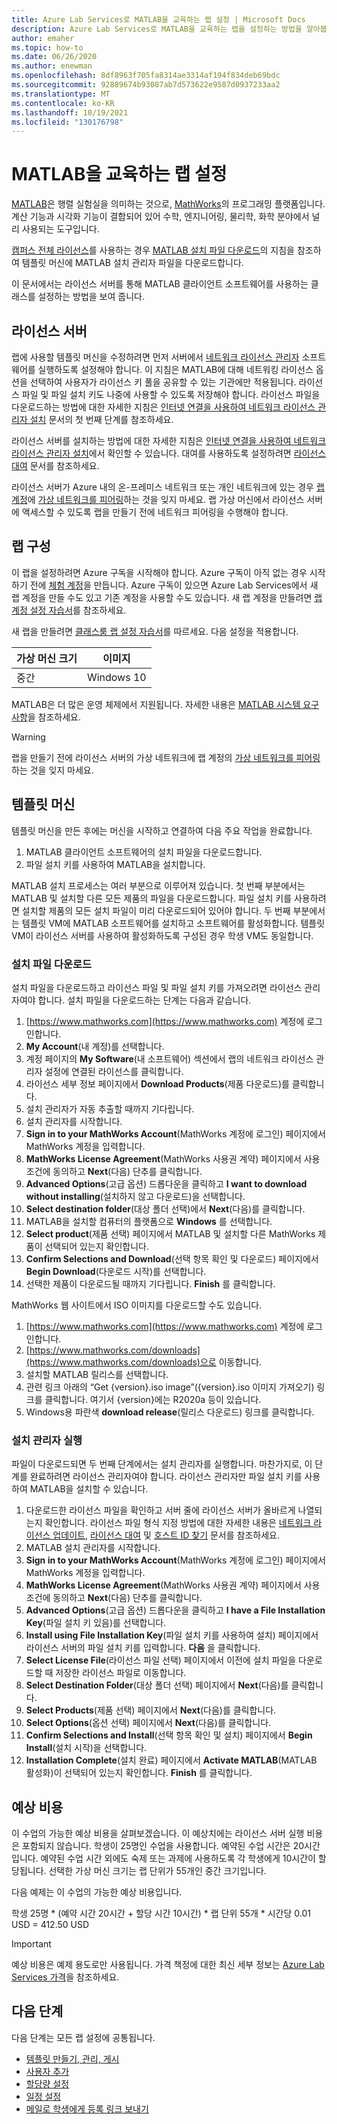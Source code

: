 ```yaml
---
title: Azure Lab Services로 MATLAB을 교육하는 랩 설정 | Microsoft Docs
description: Azure Lab Services로 MATLAB을 교육하는 랩을 설정하는 방법을 알아봅니다.
author: emaher
ms.topic: how-to
ms.date: 06/26/2020
ms.author: enewman
ms.openlocfilehash: 8df8963f705fa8314ae3314af194f834deb69bdc
ms.sourcegitcommit: 92889674b93087ab7d573622e9587d0937233aa2
ms.translationtype: MT
ms.contentlocale: ko-KR
ms.lasthandoff: 10/19/2021
ms.locfileid: "130176798"
---
```

# <a name="setup-a-lab-to-teach-matlab"></a>MATLAB을 교육하는 랩 설정

[MATLAB](https://www.mathworks.com/products/matlab.html)은 행렬 실험실을 의미하는 것으로, [MathWorks](https://www.mathworks.com/)의 프로그래밍 플랫폼입니다.  계산 기능과 시각화 기능이 결합되어 있어 수학, 엔지니어링, 물리학, 화학 분야에서 널리 사용되는 도구입니다.

[캠퍼스 전체 라이선스](https://www.mathworks.com/academia/tah-support-program/administrators.html)를 사용하는 경우 [MATLAB 설치 파일 다운로드](https://www.mathworks.com/matlabcentral/answers/259632-how-can-i-get-matlab-installation-files-for-use-on-an-offline-machine)의 지침을 참조하여 템플릿 머신에 MATLAB 설치 관리자 파일을 다운로드합니다.  

이 문서에서는 라이선스 서버를 통해 MATLAB 클라이언트 소프트웨어를 사용하는 클래스를 설정하는 방법을 보여 줍니다.

## <a name="license-server"></a>라이선스 서버

랩에 사용할 템플릿 머신을 수정하려면 먼저 서버에서 [네트워크 라이선스 관리자](https://www.mathworks.com/help/install/administer-network-licenses.html) 소프트웨어를 실행하도록 설정해야 합니다.  이 지침은 MATLAB에 대해 네트워킹 라이선스 옵션을 선택하여 사용자가 라이선스 키 풀을 공유할 수 있는 기관에만 적용됩니다.  라이선스 파일 및 파일 설치 키도 나중에 사용할 수 있도록 저장해야 합니다.  라이선스 파일을 다운로드하는 방법에 대한 자세한 지침은 [인터넷 연결을 사용하여 네트워크 라이선스 관리자 설치](https://www.mathworks.com/help/install/ug/install-network-license-manager-with-internet-connection.html) 문서의 첫 번째 단계를 참조하세요.

라이선스 서버를 설치하는 방법에 대한 자세한 지침은 [인터넷 연결을 사용하여 네트워크 라이선스 관리자 설치](https://www.mathworks.com/help/install/ug/install-network-license-manager-with-internet-connection.html)에서 확인할 수 있습니다.  대여를 사용하도록 설정하려면 [라이선스 대여](https://www.mathworks.com/help/install/license/borrow-licenses.html) 문서를 참조하세요.

라이선스 서버가 Azure 내의 온-프레미스 네트워크 또는 개인 네트워크에 있는 경우 [랩 계정](tutorial-setup-lab-account.md)에 [가상 네트워크를 피어링](how-to-connect-peer-virtual-network.md)하는 것을 잊지 마세요.  랩 가상 머신에서 라이선스 서버에 액세스할 수 있도록 랩을 만들기 전에 네트워크 피어링을 수행해야 합니다.

## <a name="lab-configuration"></a>랩 구성

이 랩을 설정하려면 Azure 구독을 시작해야 합니다.  Azure 구독이 아직 없는 경우 시작하기 전에 [체험 계정](https://azure.microsoft.com/free/)을 만듭니다. Azure 구독이 있으면 Azure Lab Services에서 새 랩 계정을 만들 수도 있고 기존 계정을 사용할 수도 있습니다.  새 랩 계정을 만들려면 [랩 계정 설정 자습서](tutorial-setup-lab-account.md)를 참조하세요.

새 랩을 만들려면 [클래스룸 랩 설정 자습서](tutorial-setup-classroom-lab.md)를 따르세요.  다음 설정을 적용합니다.

| 가상 머신 크기 | 이미지 |
| -------------------- | ----- |
| 중간 | Windows 10 |

MATLAB은 더 많은 운영 체제에서 지원됩니다.  자세한 내용은 [MATLAB 시스템 요구 사항](https://www.mathworks.com/support/requirements/matlab-system-requirements.html)을 참조하세요.

> [!WARNING]
> 랩을 만들기 전에 라이선스 서버의 가상 네트워크에 랩 계정의 [가상 네트워크를 피어링](https://www.mathworks.com/support/requirements/matlab-system-requirements.html)하는 것을 잊지 마세요.

## <a name="template-machine"></a>템플릿 머신

템플릿 머신을 만든 후에는 머신을 시작하고 연결하여 다음 주요 작업을 완료합니다.

1. MATLAB 클라이언트 소프트웨어의 설치 파일을 다운로드합니다.
2. 파일 설치 키를 사용하여 MATLAB을 설치합니다.

MATLAB 설치 프로세스는 여러 부분으로 이루어져 있습니다.  첫 번째 부분에서는 MATLAB 및 설치할 다른 모든 제품의 파일을 다운로드합니다.  파일 설치 키를 사용하려면 설치할 제품의 모든 설치 파일이 미리 다운로드되어 있어야 합니다.  두 번째 부분에서는 템플릿 VM에 MATLAB 소프트웨어를 설치하고 소프트웨어를 활성화합니다.  템플릿 VM이 라이선스 서버를 사용하여 활성화하도록 구성된 경우 학생 VM도 동일합니다.

### <a name="download-installation-files"></a>설치 파일 다운로드

설치 파일을 다운로드하고 라이선스 파일 및 파일 설치 키를 가져오려면 라이선스 관리자여야 합니다.  설치 파일을 다운로드하는 단계는 다음과 같습니다.

1. [https://www.mathworks.com](https://www.mathworks.com) 계정에 로그인합니다.
2. **My Account**(내 계정)를 선택합니다.
3. 계정 페이지의 **My Software**(내 소프트웨어) 섹션에서 랩의 네트워크 라이선스 관리자 설정에 연결된 라이선스를 클릭합니다.
4. 라이선스 세부 정보 페이지에서 **Download Products**(제품 다운로드)를 클릭합니다.
5. 설치 관리자가 자동 추출할 때까지 기다립니다.
6. 설치 관리자를 시작합니다.  
7. **Sign in to your MathWorks Account**(MathWorks 계정에 로그인) 페이지에서 MathWorks 계정을 입력합니다.
8. **MathWorks License Agreement**(MathWorks 사용권 계약) 페이지에서 사용 조건에 동의하고 **Next**(다음) 단추를 클릭합니다.
9. **Advanced Options**(고급 옵션) 드롭다운을 클릭하고 **I want to download without installing**(설치하지 않고 다운로드)을 선택합니다.
10. **Select destination folder**(대상 폴더 선택)에서 **Next**(다음)를 클릭합니다.
11. MATLAB을 설치할 컴퓨터의 플랫폼으로 **Windows** 를 선택합니다.
12. **Select product**(제품 선택) 페이지에서 MATLAB 및 설치할 다른 MathWorks 제품이 선택되어 있는지 확인합니다.
13. **Confirm Selections and Download**(선택 항목 확인 및 다운로드) 페이지에서 **Begin Download**(다운로드 시작)를 선택합니다.  
14. 선택한 제품이 다운로드될 때까지 기다립니다.  **Finish** 를 클릭합니다.

MathWorks 웹 사이트에서 ISO 이미지를 다운로드할 수도 있습니다.

1. [https://www.mathworks.com](https://www.mathworks.com) 계정에 로그인합니다.
2. [https://www.mathworks.com/downloads](https://www.mathworks.com/downloads)으로 이동합니다.
3. 설치할 MATLAB 릴리스를 선택합니다.
4. 관련 링크 아래의 “Get {version}.iso image”({version}.iso 이미지 가져오기) 링크를 클릭합니다. 여기서 {version}에는 R2020a 등이 있습니다.
5. Windows용 파란색 **download release**(릴리스 다운로드) 링크를 클릭합니다.

### <a name="run-installer"></a>설치 관리자 실행

파일이 다운로드되면 두 번째 단계에서는 설치 관리자를 실행합니다. 마찬가지로, 이 단계를 완료하려면 라이선스 관리자여야 합니다.  라이선스 관리자만 파일 설치 키를 사용하여 MATLAB을 설치할 수 있습니다.

1. 다운로드한 라이선스 파일을 확인하고 서버 줄에 라이선스 서버가 올바르게 나열되는지 확인합니다.  라이선스 파일 형식 지정 방법에 대한 자세한 내용은 [네트워크 라이선스 업데이트](https://www.mathworks.com/help/install/ug/network-license-files.html), [라이선스 대여](https://www.mathworks.com/help/install/license/borrow-licenses.html) 및 [호스트 ID 찾기](https://www.mathworks.com/matlabcentral/answers/101892-what-is-a-host-id-how-do-i-find-my-host-id-in-order-to-activate-my-license) 문서를 참조하세요.
2. MATLAB 설치 관리자를 시작합니다.
3. **Sign in to your MathWorks Account**(MathWorks 계정에 로그인) 페이지에서 MathWorks 계정을 입력합니다.
4. **MathWorks License Agreement**(MathWorks 사용권 계약) 페이지에서 사용 조건에 동의하고 **Next**(다음) 단추를 클릭합니다.
5. **Advanced Options**(고급 옵션) 드롭다운을 클릭하고 **I have a File Installation Key**(파일 설치 키 있음)를 선택합니다.
6. **Install using File Installation Key**(파일 설치 키를 사용하여 설치) 페이지에서 라이선스 서버의 파일 설치 키를 입력합니다.   **다음** 을 클릭합니다.
7. **Select License File**(라이선스 파일 선택) 페이지에서 이전에 설치 파일을 다운로드할 때 저장한 라이선스 파일로 이동합니다.
8. **Select Destination Folder**(대상 폴더 선택) 페이지에서 **Next**(다음)를 클릭합니다.
9. **Select Products**(제품 선택) 페이지에서 **Next**(다음)를 클릭합니다.
10. **Select Options**(옵션 선택) 페이지에서 **Next**(다음)를 클릭합니다.
11. **Confirm Selections and Install**(선택 항목 확인 및 설치) 페이지에서 **Begin Install**(설치 시작)을 선택합니다.
12. **Installation Complete**(설치 완료) 페이지에서 **Activate MATLAB**(MATLAB 활성화)이 선택되어 있는지 확인합니다.  **Finish** 를 클릭합니다.

## <a name="cost-estimate"></a>예상 비용

이 수업의 가능한 예상 비용을 살펴보겠습니다.  이 예상치에는 라이선스 서버 실행 비용은 포함되지 않습니다.  학생이 25명인 수업을 사용합니다.  예약된 수업 시간은 20시간입니다.  예약된 수업 시간 외에도 숙제 또는 과제에 사용하도록 각 학생에게 10시간이 할당됩니다.  선택한 가상 머신 크기는 랩 단위가 55개인 중간 크기입니다.

다음 예제는 이 수업의 가능한 예상 비용입니다.

학생 25명 \* (예약 시간 20시간 + 할당 시간 10시간) \* 랩 단위 55개 \* 시간당 0.01 USD = 412.50 USD

>[!IMPORTANT]
> 예상 비용은 예제 용도로만 사용됩니다.  가격 책정에 대한 최신 세부 정보는 [Azure Lab Services 가격](https://azure.microsoft.com/pricing/details/lab-services/)을 참조하세요.  

## <a name="next-steps"></a>다음 단계

다음 단계는 모든 랩 설정에 공통됩니다.

- [템플릿 만들기, 관리, 게시](how-to-create-manage-template.md)
- [사용자 추가](tutorial-setup-classroom-lab.md#add-users-to-the-lab)
- [할당량 설정](how-to-configure-student-usage.md#set-quotas-for-users)
- [일정 설정](tutorial-setup-classroom-lab.md#set-a-schedule-for-the-lab)
- [메일로 학생에게 등록 링크 보내기](how-to-configure-student-usage.md#send-invitations-to-users)
